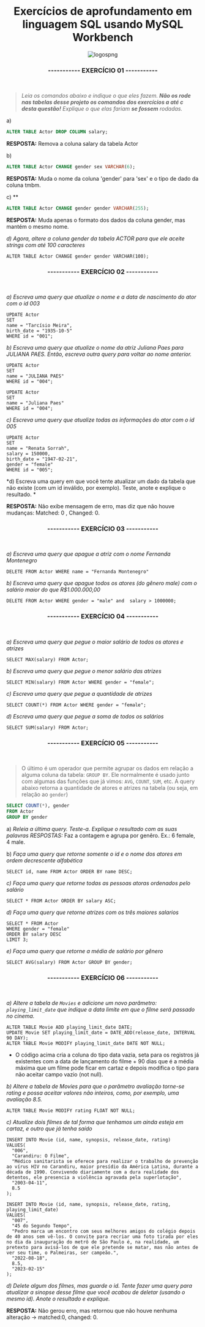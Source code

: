 <div align="center">

# Exercícios de aprofundamento em linguagem SQL usando MySQL Workbench

![logospng](./mysql-256.png)

</div>

<h3 align="center"> ----------- EXERCÍCIO 01 ----------- </h3> </br>

> *Leia os comandos abaixo e indique o que eles fazem. **Não os rode nas tabelas desse projeto os comandos dos exercícios a até c desta questão!** Explique o que elas fariam **se fossem** rodadas.*

a)

```sql
ALTER TABLE Actor DROP COLUMN salary;
```

**RESPOSTA:** Remova a coluna salary da tabela Actor

b)

```sql
ALTER TABLE Actor CHANGE gender sex VARCHAR(6);
```

**RESPOSTA:** Muda o nome da coluna 'gender' para 'sex' e o tipo de dado da coluna tmbm.

c) **

```sql
ALTER TABLE Actor CHANGE gender gender VARCHAR(255);
```

**RESPOSTA:** Muda apenas o formato dos dados da coluna gender, mas mantém o mesmo nome.

*d) Agora,  altere a coluna gender da tabela ACTOR para que ele aceite strings com até 100 caracteres*

```
ALTER TABLE Actor CHANGE gender gender VARCHAR(100);
``` 


<h3 align="center"> ----------- EXERCÍCIO 02 ----------- </h3> </br>

*a) Escreva uma query que atualize o nome e a data de nascimento do ator com o id 003*

```
UPDATE Actor
SET
name = "Tarcísio Meira", 
birth_date = "1935-10-5"
WHERE id = "001";
``` 

*b) Escreva uma query que atualize o nome da atriz Juliana Paes para JULIANA PAES. Então, escreva outra query para voltar ao nome anterior.*

```
UPDATE Actor
SET
name = "JULIANA PAES"
WHERE id = "004";

UPDATE Actor
SET
name = "Juliana Paes"
WHERE id = "004";
```

*c) Escreva uma query que atualize todas as informações do ator com o id 005*

```
UPDATE Actor
SET
name = "Renata Sorrah",
salary = 150000,
birth_date = "1947-02-21",
gender = "female"
WHERE id = "005";
```

*d) Escreva uma query em que você tente atualizar um dado da tabela que não existe (com um id inválido, por exemplo). Teste, anote e explique o resultado. *

**RESPOSTA:** Não exibe mensagem de erro, mas diz que não houve mudanças: Matched: 0 , Changed: 0.

<h3 align="center"> ----------- EXERCÍCIO 03 ----------- </h3> </br>

*a) Escreva uma query que apague a atriz com o nome Fernanda Montenegro*

```
DELETE FROM Actor WHERE name = "Fernanda Montenegro"
```

*b) Escreva uma query que apague todos os atores (do gênero male) com o salário maior do que R$1.000.000,00*

```
DELETE FROM Actor WHERE gender = "male" and  salary > 1000000;
``` 


<h3 align="center"> ----------- EXERCÍCIO 04 ----------- </h3> </br>

*a) Escreva uma query que pegue o maior salário de todos os atores e atrizes*

```
SELECT MAX(salary) FROM Actor;
```

*b) Escreva uma query que pegue o menor salário das atrizes*

```
SELECT MIN(salary) FROM Actor WHERE gender = "female";
```

*c) Escreva uma query que pegue a quantidade de atrizes*

```
SELECT COUNT(*) FROM Actor WHERE gender = "female";
``` 

*d) Escreva uma query que pegue a soma de todos os salários*

```
SELECT SUM(salary) FROM Actor;
```

<h3 align="center"> ----------- EXERCÍCIO 05 ----------- </h3> </br>

> O último é um operador que permite agrupar os dados em relação a alguma coluna da tabela: `GROUP BY`. Ele normalmente é usado junto com algumas das funções que já vimos: `AVG`, `COUNT`, `SUM`, etc. A query abaixo retorna a quantidade de atores e atrizes na tabela (ou seja, em relação ao `gender`)

```sql
SELECT COUNT(*), gender
FROM Actor
GROUP BY gender
```

a) *Releia a última query. Teste-a. Explique o resultado com as suas palavras*
*RESPOSTAS:* Faz a contagem e agrupa por genêro. Ex.: 6 female, 4 male.

b) *Faça uma query que retorne somente o id e o nome dos atores em ordem decrescente alfabética*

```
SELECT id, name FROM Actor ORDER BY name DESC;
``` 

*c) Faça uma query que retorne todas as pessoas atoras ordenados pelo salário*

```
SELECT * FROM Actor ORDER BY salary ASC;
``` 

*d) Faça uma query que retorne atrizes com os três maiores salarios*

```
SELECT * FROM Actor
WHERE gender = "female"
ORDER BY salary DESC 
LIMIT 3;
```

*e) Faça uma query que retorne a média de salário por gênero*

```
SELECT AVG(salary) FROM Actor GROUP BY gender;
```

<h3 align="center"> ----------- EXERCÍCIO 06 ----------- </h3> </br>

*a) Altere a tabela de `Movies` e adicione um novo parâmetro: `playing_limit_date` que indique a data limite em que o filme será passado no cinema.*

```
ALTER TABLE Movie ADD playing_limit_date DATE;
UPDATE Movie SET playing_limit_date = DATE_ADD(release_date, INTERVAL 90 DAY);
ALTER TABLE Movie MODIFY playing_limit_date DATE NOT NULL;
```
* O código acima cria a coluna do tipo data vazia, seta para os registros já existentes com a data de lançamento do filme + 90 dias que é a média máxima que um filme pode ficar em cartaz e depois modifica o tipo para não aceitar campo vazio (not null).

*b) Altere a tabela de Movies para que o parâmetro avaliação torne-se rating e possa aceitar valores não inteiros, como, por exemplo, uma avaliação 8.5.*

```
ALTER TABLE Movie MODIFY rating FLOAT NOT NULL;
``` 

*c) Atualize dois filmes de tal forma que tenhamos um  ainda esteja em cartaz, e outro que já tenha saído*

```
INSERT INTO Movie (id, name, synopsis, release_date, rating)
VALUES(
  "006", 
  "Carandiru: O Filme",
  "Médico sanitarista se oferece para realizar o trabalho de prevenção ao vírus HIV no Carandiru, maior presídio da América Latina, durante a década de 1990. Convivendo diariamente com a dura realidade dos detentos, ele presencia a violência agravada pela superlotação",
  "2003-04-11", 
  8.5
);

INSERT INTO Movie (id, name, synopsis, release_date, rating, playing_limit_date)
VALUES(
  "007", 
  "45 do Segundo Tempo",
  "Pedro marca um encontro com seus melhores amigos do colégio depois de 40 anos sem vê-los. O convite para recriar uma foto tirada por eles no dia da inauguração do metrô de São Paulo é, na realidade, um pretexto para avisá-los de que ele pretende se matar, mas não antes de ver seu time, o Palmeiras, ser campeão.",
  "2022-08-18", 
  8.5,
  "2023-02-15"
);
```

*d) Delete algum dos filmes, mas guarde o id. Tente fazer uma query para atualizar a sinopse desse filme que você acabou de deletar (usando o mesmo id). Anote o resultado e explique.*

**RESPOSTA:** Não gerou erro, mas retornou que não houve nenhuma alteração -> matched:0, changed: 0.

